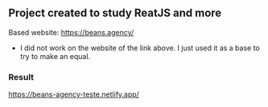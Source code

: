 ## Project created to study ReatJS and more

Based website: https://beans.agency/

* I did not work on the website of the link above. I just used it as a base to try to make an equal.

### Result

https://beans-agency-teste.netlify.app/
